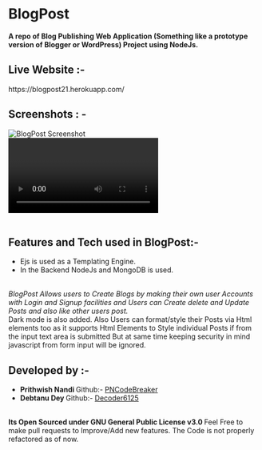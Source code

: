 # BlogPost
<b>A repo of Blog Publishing Web Application (Something like a prototype version of Blogger or WordPress) Project using NodeJs.</b>
<br>
<h2> Live Website :- </h2> https://blogpost21.herokuapp.com/
<br>
<h2> Screenshots : - </h2> 
<img src="https://user-images.githubusercontent.com/41236287/108111112-45127e80-70ba-11eb-9bcf-7cb7b0ea23bb.jpg" alt="BlogPost Screenshot" width="auto" height="auto"> <br> 
<video width="auto" height="auto autoplay muted> <source src="https://user-images.githubusercontent.com/41236287/108169971-7c674680-711f-11eb-8613-d7fd95a51af1.mp4" type="video/mp4"> 
</video>                            
<br>
<br>
<h2> Features and Tech used in BlogPost:- </h2>
<ul><li> Ejs is used as a Templating Engine.</li>
  <li> In the Backend NodeJs and MongoDB is used.</li></ul>
  <br><em>BlogPost Allows users to Create Blogs by making their own user Accounts with Login and Signup facilities and Users can Create delete and Update Posts and also like  other users post.</em><br> Dark mode is also added. Also Users can format/style their Posts via Html elements too as it supports Html Elements to Style individual Posts if from the input text area is submitted But at same time keeping security in mind javascript from form input will be ignored.
  <br>
<h2> Developed by :- </h2>
<ul><li><b> Prithwish Nandi </b> Github:- <a href="https://github.com/PnCodeBreaker">PNCodeBreaker</a></li>
<li><b> Debtanu Dey </b> Github:- <a href="https://github.com/Decoder6125">Decoder6125</a></li></ul><br>
<b> Its Open Sourced under GNU General Public License v3.0 </b>
Feel Free to make pull requests to Improve/Add new features.
The Code is not properly refactored as of now.

  


